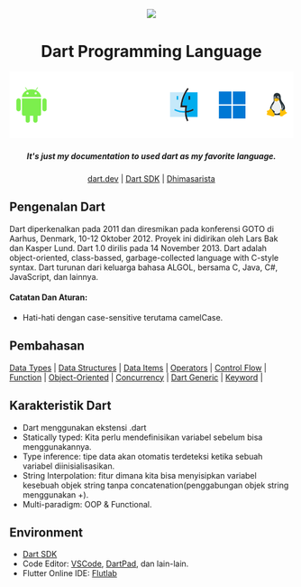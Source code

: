 <div align="center">
<p>
    <img width="80" src="https://cdn-images-1.medium.com/max/1200/1*knHF_qpxdtS8h0Z8EeqowA.png">
</p>
<h1>Dart Programming Language</h1>

![platform](https://raw.githubusercontent.com/dhimasarista/Dart/main/assets/img/frame.svg)


<h5>It's just my documentation to used dart as my favorite language.</h5>

[dart.dev](https://dart.dev) | [Dart SDK](https://dart.dev/get-dart/archive) | [Dhimasarista](https://dhimasarista.github.io)

</div>
<div align="left">
<h2>Pengenalan Dart</h2>
<p>Dart diperkenalkan pada 2011 dan diresmikan pada konferensi GOTO di Aarhus, Denmark, 10-12 Oktober 2012. Proyek ini didirikan oleh Lars Bak dan Kasper Lund. Dart 1.0 dirilis pada 14 November 2013. Dart adalah object-oriented, class-bassed, garbage-collected language with C-style syntax. Dart turunan dari keluarga bahasa ALGOL, bersama C, Java, C#, JavaScript, dan lainnya.</p>
</div>


#### Catatan Dan Aturan:
- Hati-hati dengan case-sensitive terutama camelCase.


## Pembahasan
[Data Types]() | [Data Structures]() | [Data Items]() | [Operators]() | [Control Flow]() | [Function]() | [Object-Oriented]() | [Concurrency]() | [Dart Generic]() | [Keyword]() |

## Karakteristik Dart
- Dart menggunakan ekstensi .dart
- Statically typed: Kita perlu mendefinisikan variabel sebelum bisa menggunakannya.
- Type inference: tipe data akan otomatis terdeteksi ketika sebuah variabel diinisialisasikan.
- String Interpolation: fitur dimana kita bisa menyisipkan variabel kesebuah objek string tanpa concatenation(penggabungan objek string menggunakan +).
- Multi-paradigm: OOP & Functional.

## Environment
- [Dart SDK](https://dart.dev/get-dart/archive)
- Code Editor: [VSCode](https://code.visualstudio.com/), [DartPad](https://dartpad.dev/), dan lain-lain.
- Flutter Online IDE: [Flutlab](https://flutlab.io/)
